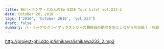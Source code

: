 ```yaml
---
title: 石川・ホンマ・ぶるんのBe-SIDE Your Life! vol.233-2
date: October 20, 2010
tags: ['2010', 'October 2010', 'vol.233']
draft: false
summary: パ・リーグのクライマックスシリーズ最終戦の動向を気にしながらの収録！！収録の合間はああだこうだいいながら野球談義！NAMAE
---
```


http://project-phi.ddo.jp/ishikawa/ishikawa233_2.mp3
